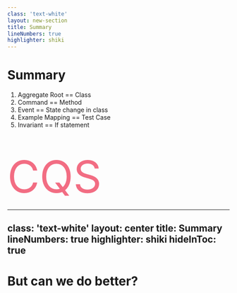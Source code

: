 ```yaml
---
class: 'text-white'
layout: new-section
title: Summary
lineNumbers: true
highlighter: shiki
---
```

# Summary

<v-clicks>

1. Aggregate Root == Class
2. Command == Method
3. Event == State change in class
4. Example Mapping == Test Case
5. Invariant == If statement


</v-clicks>


<div v-click="6">
<br/>
<br/>

<div class="animate-pulse" style="color:#f26d83;font-size:100px">CQS</div>

</div>

<CurrentPage />

---
class: 'text-white'
layout: center
title: Summary
lineNumbers: true
highlighter: shiki
hideInToc: true
---
# But can we do better?


